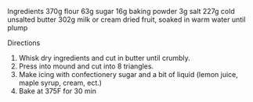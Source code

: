 Ingredients
    370g flour
    63g sugar
    16g baking powder
    3g salt
    227g cold unsalted butter
    302g milk or cream
    dried fruit, soaked in warm water until plump
    
Directions
1. Whisk dry ingredients and cut in butter until crumbly.
2. Press into mound and cut into 8 triangles.
3. Make icing with confectionery sugar and a bit of liquid (lemon juice, maple syrup, cream, ect.)
4. Bake at 375F for 30 min


